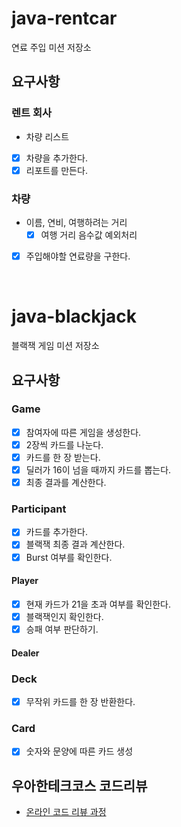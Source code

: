 # java-rentcar
연료 주입 미션 저장소  
  
## 요구사항
### 렌트 회사
- 차량 리스트
- [x] 차량을 추가한다.  
- [x] 리포트를 만든다.  

### 차량
- 이름, 연비, 여행하려는 거리
  - [x] 여행 거리 음수값 예외처리
- [x] 주입해야할 연료량을 구한다.

<br/>

# java-blackjack
블랙잭 게임 미션 저장소  
  
## 요구사항
### Game
- [x] 참여자에 따른 게임을 생성한다.
- [x] 2장씩 카드를 나눈다.
- [x] 카드를 한 장 받는다.
- [x] 딜러가 16이 넘을 때까지 카드를 뽑는다.
- [x] 최종 결과를 계산한다.

### Participant
- [x] 카드를 추가한다.
- [x] 블랙잭 최종 결과 계산한다.
- [x] Burst 여부를 확인한다.

#### Player
- [x] 현재 카드가 21을 초과 여부를 확인한다.
- [x] 블랙잭인지 확인한다.
- [x] 승패 여부 판단하기.

#### Dealer

### Deck
- [x] 무작위 카드를 한 장 반환한다.

### Card
- [x] 숫자와 문양에 따른 카드 생성

## 우아한테크코스 코드리뷰
* [온라인 코드 리뷰 과정](https://github.com/woowacourse/woowacourse-docs/blob/master/maincourse/README.md)